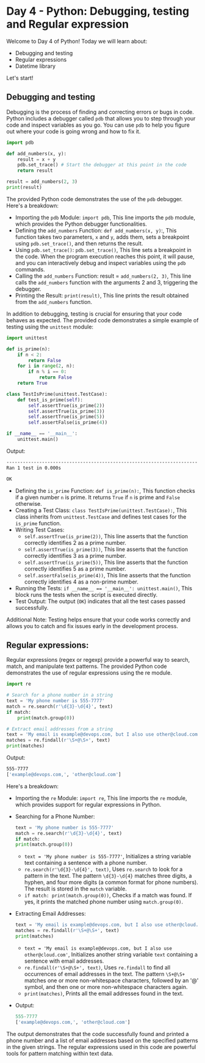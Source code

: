 # Day 4 - Python: Debugging, testing and Regular expression

Welcome to Day 4 of Python!
Today we will learn about:

- Debugging and testing
- Regular expressions
- Datetime library

Let's start!

## Debugging and testing

Debugging is the process of finding and correcting errors or bugs in code. Python includes a debugger called `pdb` that allows you to step through your code and inspect variables as you go. You can use `pdb` to help you figure out where your code is going wrong and how to fix it.

``` python
import pdb

def add_numbers(x, y):
    result = x + y
    pdb.set_trace() # Start the debugger at this point in the code
    return result

result = add_numbers(2, 3)
print(result)
```

The provided Python code demonstrates the use of the `pdb` debugger. Here's a breakdown:

  - Importing the `pdb` Module: `import pdb`, This line imports the `pdb` module, which provides the Python debugger functionalities.
  - Defining the `add_numbers` Function: `def add_numbers(x, y)`:, This function takes two parameters, `x` and `y`, adds them, sets a breakpoint using `pdb.set_trace()`, and then returns the result.
  - Using `pdb.set_trace()`: `pdb.set_trace()`, This line sets a breakpoint in the code. When the program execution reaches this point, it will pause, and you can interactively debug and inspect variables using the `pdb` commands.
  - Calling the `add_numbers` Function: result = `add_numbers(2, 3)`, This line calls the `add_numbers` function with the arguments 2 and 3, triggering the debugger.
  - Printing the Result: `print(result)`, This line prints the result obtained from the `add_numbers` function.

In addition to debugging, testing is crucial for ensuring that your code behaves as expected. The provided code demonstrates a simple example of testing using the `unittest` module:

``` python
import unittest

def is_prime(n):
    if n < 2:
        return False
    for i in range(2, n):
        if n % i == 0:
            return False
    return True

class TestIsPrime(unittest.TestCase):
    def test_is_prime(self):
        self.assertTrue(is_prime(2))
        self.assertTrue(is_prime(3))
        self.assertTrue(is_prime(5))
        self.assertFalse(is_prime(4))

if __name__ == '__main__':
    unittest.main()

```

Output:

``` bash
----------------------------------------------------------------------
Ran 1 test in 0.000s

OK
```

  - Defining the `is_prime` Function: `def is_prime(n):`, This function checks if a given number `n` is prime. It returns `True` if `n` is prime and `False` otherwise.
  - Creating a Test Class: `class TestIsPrime(unittest.TestCase):`, This class inherits from `unittest.TestCase` and defines test cases for the `is_prime` function.
  - Writing Test Cases:
     - `self.assertTrue(is_prime(2))`, This line asserts that the function correctly identifies 2 as a prime number.
     - `self.assertTrue(is_prime(3))`, This line asserts that the function correctly identifies 3 as a prime number.
     - `self.assertTrue(is_prime(5))`, This line asserts that the function correctly identifies 5 as a prime number.
     - `self.assertFalse(is_prime(4))`, This line asserts that the function correctly identifies 4 as a non-prime number.
  - Running the Tests: `if __name__ == '__main__': unittest.main()`, This block runs the tests when the script is executed directly.
  - Test Output: The output (`OK`) indicates that all the test cases passed successfully.


Additional Note:
Testing helps ensure that your code works correctly and allows you to catch and fix issues early in the development process.

## Regular expressions:

Regular expressions (regex or regexp) provide a powerful way to search, match, and manipulate text patterns. The provided Python code demonstrates the use of regular expressions using the re module.


``` python
import re

# Search for a phone number in a string
text = 'My phone number is 555-7777'
match = re.search(r'\d{3}-\d{4}', text)
if match:
    print(match.group(0))

# Extract email addresses from a string
text = 'My email is example@devops.com, but I also use other@cloud.com'
matches = re.findall(r'\S+@\S+', text)
print(matches)
```

Output:

``` bash
555-7777
['example@devops.com,', 'other@cloud.com']
```

Here's a breakdown:

  - Importing the `re` Module: `import re`, This line imports the `re` module, which provides support for regular expressions in Python.
  - Searching for a Phone Number:
    
     ```python
     text = 'My phone number is 555-7777'
     match = re.search(r'\d{3}-\d{4}', text)
     if match:
     print(match.group(0))
     ```
       - `text = 'My phone number is 555-7777'`, Initializes a string variable text containing a sentence with a phone number.
       - `re.search(r'\d{3}-\d{4}', text)`, Uses `re.search` to look for a pattern in the text. The pattern `\d{3}-\d{4}` matches three digits, a hyphen, and four more digits (a common format for phone numbers). The result is stored in the `match` variable.
       - `if match: print(match.group(0))`, Checks if a match was found. If yes, it prints the matched phone number using `match.group(0)`.
   
  - Extracting Email Addresses:

    ```python
    text = 'My email is example@devops.com, but I also use other@cloud.com'
    matches = re.findall(r'\S+@\S+', text)
    print(matches)
    ```
      - `text = 'My email is example@devops.com, but I also use other@cloud.com'`, Initializes another string variable `text` containing a sentence with email addresses.
      - `re.findall(r'\S+@\S+', text)`, Uses `re.findall` to find all occurrences of email addresses in the text. The pattern `\S+@\S+` matches one or more non-whitespace characters, followed by an '@' symbol, and then one or more non-whitespace characters again.
      - `print(matches)`, Prints all the email addresses found in the text.
   
  - Output:
    
    ```python
    555-7777
    ['example@devops.com,', 'other@cloud.com']
    ```
    
The output demonstrates that the code successfully found and printed a phone number and a list of email addresses based on the specified patterns in the given strings. The regular expressions used in this code are powerful tools for pattern matching within text data.
    







